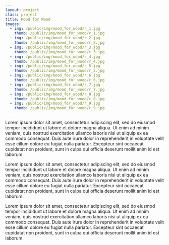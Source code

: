 ```yaml
---
layout: project
class: project
title: Mood for Wood
images:
  - img: /public/img/mood_for_wood/r_1.jpg
    thumb: /public/img/mood_for_wood/r_1.jpg
  - img: /public/img/mood_for_wood/r_2.jpg
    thumb: /public/img/mood_for_wood/r_2.jpg
  - img: /public/img/mood_for_wood/r_3.jpg
    thumb: /public/img/mood_for_wood/r_3.jpg
  - img: /public/img/mood_for_wood/r_4.jpg
    thumb: /public/img/mood_for_wood/r_4.jpg
  - img: /public/img/mood_for_wood/r_5.jpg
    thumb: /public/img/mood_for_wood/r_5.jpg
  - img: /public/img/mood_for_wood/r_6.jpg
    thumb: /public/img/mood_for_wood/r_6.jpg
  - img: /public/img/mood_for_wood/r_7.jpg
    thumb: /public/img/mood_for_wood/r_7.jpg
  - img: /public/img/mood_for_wood/r_8.jpg
    thumb: /public/img/mood_for_wood/r_8.jpg
  - img: /public/img/mood_for_wood/r_9.jpg
    thumb: /public/img/mood_for_wood/r_9.jpg
---
```


Lorem ipsum dolor sit amet, consectetur adipiscing elit, sed do eiusmod tempor incididunt ut labore et dolore magna aliqua. Ut enim ad minim veniam, quis nostrud exercitation ullamco laboris nisi ut aliquip ex ea commodo consequat. Duis aute irure dolor in reprehenderit in voluptate velit esse cillum dolore eu fugiat nulla pariatur. Excepteur sint occaecat cupidatat non proident, sunt in culpa qui officia deserunt mollit anim id est laborum.

Lorem ipsum dolor sit amet, consectetur adipiscing elit, sed do eiusmod tempor incididunt ut labore et dolore magna aliqua. Ut enim ad minim veniam, quis nostrud exercitation ullamco laboris nisi ut aliquip ex ea commodo consequat. Duis aute irure dolor in reprehenderit in voluptate velit esse cillum dolore eu fugiat nulla pariatur. Excepteur sint occaecat cupidatat non proident, sunt in culpa qui officia deserunt mollit anim id est laborum.

Lorem ipsum dolor sit amet, consectetur adipiscing elit, sed do eiusmod tempor incididunt ut labore et dolore magna aliqua. Ut enim ad minim veniam, quis nostrud exercitation ullamco laboris nisi ut aliquip ex ea commodo consequat. Duis aute irure dolor in reprehenderit in voluptate velit esse cillum dolore eu fugiat nulla pariatur. Excepteur sint occaecat cupidatat non proident, sunt in culpa qui officia deserunt mollit anim id est laborum.
